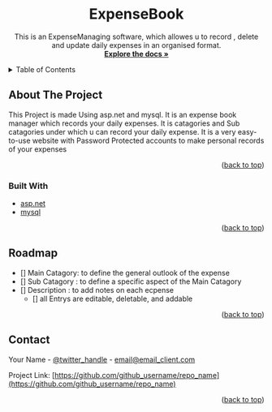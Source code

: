 

<!-- PROJECT LOGO 
<br />
<div align="center">
  <a href="https://github.com/github_username/repo_name">
    <img src="images/logo.png" alt="Logo" width="80" height="80">
  </a>
-->

<h1 align="center">ExpenseBook</h1>

  <p align="center">
    This is an ExpenseManaging software, which allowes u to record , delete and update daily expenses in an organised format.
    <br />
    <a href="https://github.com/KRISHIL-cyber/ExpenseBook"><strong>Explore the docs »</strong></a>
    <br />
  </p>
</div>



<!-- TABLE OF CONTENTS -->
<details>
  <summary>Table of Contents</summary>
  <ol>
    <li>
      <a href="#about-the-project">About The Project</a>
      <ul>
        <li><a href="#built-with">Built With</a></li>
      </ul>
    </li>
    <li>
      <a href="#getting-started">Getting Started</a>
      <ul>
        <li><a href="#prerequisites">Prerequisites</a></li>
      </ul>
    </li>
  
    <li><a href="#roadmap">Roadmap</a></li>
  
  
    <li><a href="#contact">Contact</a></li>
  
  </ol>
</details>



<!-- ABOUT THE PROJECT -->
## About The Project

This Project is made Using asp.net and mysql. It is an expense book manager which records your daily expenses. It is catagories and Sub catagories under which u can record your daily expense. It is a very easy-to-use website with Password Protected accounts to make personal records of your expenses
<p align="right">(<a href="#top">back to top</a>)</p>



### Built With

* [asp.net](https://nextjs.org/)
* [mysql](https://reactjs.org/)


<p align="right">(<a href="#top">back to top</a>)</p>




<!-- ROADMAP -->
## Roadmap

- [] Main Catagory: to define the general outlook of the expense
- [] Sub Catagory : to define a specific aspect of the Main Catagory
- [] Description : to add notes on each ecpense
    - [] all Entrys are editable, deletable, and addable

<p align="right">(<a href="#top">back to top</a>)</p>


<!-- CONTACT -->
## Contact

Your Name - [@twitter_handle](https://twitter.com/twitter_handle) - email@email_client.com

Project Link: [https://github.com/github_username/repo_name](https://github.com/github_username/repo_name)

<p align="right">(<a href="#top">back to top</a>)</p>







<!-- MARKDOWN LINKS & IMAGES -->
<!-- https://www.markdownguide.org/basic-syntax/#reference-style-links -->
[contributors-shield]: https://img.shields.io/github/contributors/github_username/repo_name.svg?style=for-the-badge
[contributors-url]: https://github.com/github_username/repo_name/graphs/contributors
[forks-shield]: https://img.shields.io/github/forks/github_username/repo_name.svg?style=for-the-badge
[forks-url]: https://github.com/github_username/repo_name/network/members
[stars-shield]: https://img.shields.io/github/stars/github_username/repo_name.svg?style=for-the-badge
[stars-url]: https://github.com/github_username/repo_name/stargazers
[issues-shield]: https://img.shields.io/github/issues/github_username/repo_name.svg?style=for-the-badge
[issues-url]: https://github.com/github_username/repo_name/issues
[license-shield]: https://img.shields.io/github/license/github_username/repo_name.svg?style=for-the-badge
[license-url]: https://github.com/github_username/repo_name/blob/master/LICENSE.txt
[linkedin-shield]: https://img.shields.io/badge/-LinkedIn-black.svg?style=for-the-badge&logo=linkedin&colorB=555
[linkedin-url]: https://linkedin.com/in/linkedin_username
[product-screenshot]: images/screenshot.png

